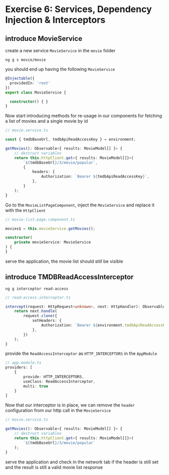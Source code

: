 # Exercise 6: Services, Dependency Injection & Interceptors

## introduce MovieService

create a new service `MovieService` in the `movie` folder

`ng g s movie/movie`

you should end up having the following `MovieService` 

```ts
@Injectable({
  providedIn: 'root'
})
export class MovieService {

  constructor() { }
}
```

Now start introducing methods for re-usage in our components for fetching a list of movies and a single movie by id

```ts
// movie.service.ts

const { tmdbBaseUrl, tmdbApiReadAccessKey } = environment;

getMovies(): Observable<{ results: MovieModel[] }> {
    // destruct variables
    return this.httpClient.get<{ results: MovieModel[]}>(
        `${tmdbBaseUrl}/3/movie/popular`,
        {
            headers: {
                Authorization: `Bearer ${tmdbApiReadAccessKey}`,
            },
        }
    );
}

```

Go to the `MovieListPageComponent`, inject the `MovieService` and replace it with the `HttpClient`

```ts
// movie-list-page.component.ts

movies$ = this.movieService.getMovies();

constructor(
    private movieService: MovieService
) {
}
```

serve the application, the movie list should still be visible

## introduce TMDBReadAccessInterceptor

`ng g interceptor read-access`

```ts
// read-access.interceptor.ts

intercept(request: HttpRequest<unknown>, next: HttpHandler): Observable<HttpEvent<unknown>> {
    return next.handle(
        request.clone({
            setHeaders: {
                Authorization: `Bearer ${environment.tmdbApiReadAccessKey}`
            },
        })
    );
}
```

provide the `ReadAccessInterceptor` as `HTTP_INTERCEPTORS` in the `AppModule`

```ts
// app.module.ts
providers: [
    {
        provide: HTTP_INTERCEPTORS,
        useClass: ReadAccessInterceptor,
        multi: true
    }
]
```

Now that our interceptor is in place, we can remove the `header` configuration from our http call in the `MovieService`

```ts
// movie.service.ts

getMovies(): Observable<{ results: MovieModel[] }> {
    // destruct variables
    return this.httpClient.get<{ results: MovieModel[]}>(
        `${tmdbBaseUrl}/3/movie/popular`
    );
}

```


serve the application and check in the network tab if the header is still set and the result is still a valid movie list response
